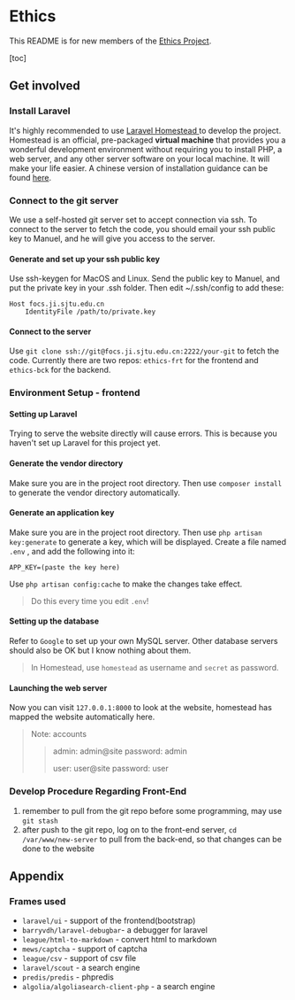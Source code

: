 # Ethics

This README is for new members of the [Ethics Project](https://cgae.sjtu.edu.cn/).

[toc]

## Get involved

### Install Laravel

It's highly recommended to use [Laravel Homestead
](https://laravel.com/docs/6.x/homestead) to develop the project. Homestead is an official, pre-packaged **virtual machine** that provides you a wonderful development environment without requiring you to install PHP, a web server, and any other server software on your local machine. It will make your life easier. A chinese version of installation guidance can be found [here](https://learnku.com/docs/laravel-development-environment/6.x).

### Connect to the git server

We use a self-hosted git server set to accept connection via ssh. To connect to the server to fetch the code, you should email your ssh public key to Manuel, and he will give you access to the server. 

#### Generate and set up your ssh public key

Use ssh-keygen for MacOS and Linux. Send the public key to Manuel, and put the private key in your .ssh folder. Then edit ~/.ssh/config to add these:

    Host focs.ji.sjtu.edu.cn
        IdentityFile /path/to/private.key

#### Connect to the server

Use  `git clone ssh://git@focs.ji.sjtu.edu.cn:2222/your-git`  to fetch the code. Currently there are two repos: `ethics-frt` for the frontend and `ethics-bck` for the backend.

### Environment Setup - frontend

#### Setting up Laravel

Trying to serve the website directly will cause errors. This is because you haven't set up Laravel for this project yet.

#### Generate the vendor directory

Make sure you are in the project root directory. Then use `composer install` to generate the vendor directory automatically.

#### Generate an application key

Make sure you are in the project root directory. Then use `php artisan key:generate` to generate a key, which will be displayed. Create a file named  `.env` , and add the following into it:

    APP_KEY=(paste the key here)

Use `php artisan config:cache` to make the changes take effect.

>Do this every time you edit `.env`!

#### Setting up the database

Refer to `Google` to set up your own MySQL server. Other database servers should also be OK but I know nothing about them.

>In Homestead, use `homestead` as username and `secret` as password.

#### Launching the web server

Now you can visit `127.0.0.1:8000` to look at the website, homestead has mapped the website automatically here.

>Note: accounts
>>admin: admin@site
>>password: admin
>>
>>user: user@site
>>password: user

### Develop Procedure Regarding Front-End

1. remember to pull from the git repo before some programming, may use `git stash`
2. after push to the git repo, log on to the front-end server, `cd /var/www/new-server` to pull from the back-end, so that changes can be done to the website

## Appendix

### Frames used

- `laravel/ui` - support of the frontend(bootstrap)
- `barryvdh/laravel-debugbar`- a debugger for laravel
- `league/html-to-markdown` - convert html to markdown
- `mews/captcha` - support of captcha
- `league/csv` - support of csv file
- `laravel/scout` - a search engine
- `predis/predis` - phpredis
- `algolia/algoliasearch-client-php` - a search engine
